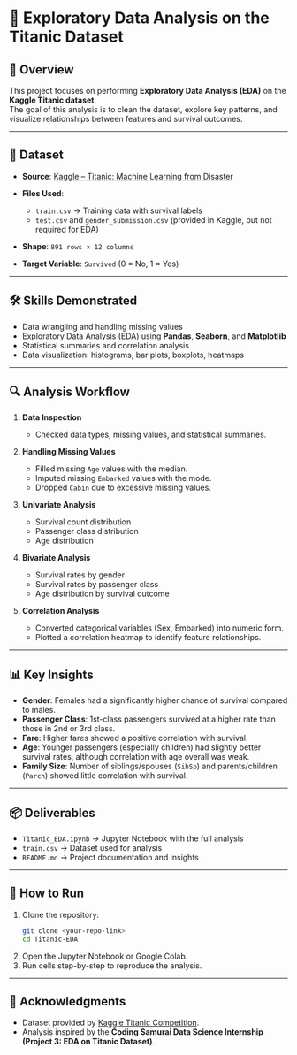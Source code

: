 # 🚢 Exploratory Data Analysis on the Titanic Dataset  

## 📌 Overview  
This project focuses on performing **Exploratory Data Analysis (EDA)** on the **Kaggle Titanic dataset**.  
The goal of this analysis is to clean the dataset, explore key patterns, and visualize relationships between features and survival outcomes.  

---

## 📂 Dataset  
- **Source**: [Kaggle – Titanic: Machine Learning from Disaster](https://www.kaggle.com/c/titanic/data)  
- **Files Used**:  
  - `train.csv` → Training data with survival labels  
  - `test.csv` and `gender_submission.csv` (provided in Kaggle, but not required for EDA)  

- **Shape**: `891 rows × 12 columns`  
- **Target Variable**: `Survived` (0 = No, 1 = Yes)  

---

## 🛠️ Skills Demonstrated  
- Data wrangling and handling missing values  
- Exploratory Data Analysis (EDA) using **Pandas**, **Seaborn**, and **Matplotlib**  
- Statistical summaries and correlation analysis  
- Data visualization: histograms, bar plots, boxplots, heatmaps  

---

## 🔍 Analysis Workflow  

1. **Data Inspection**  
   - Checked data types, missing values, and statistical summaries.  

2. **Handling Missing Values**  
   - Filled missing `Age` values with the median.  
   - Imputed missing `Embarked` values with the mode.  
   - Dropped `Cabin` due to excessive missing values.  

3. **Univariate Analysis**  
   - Survival count distribution  
   - Passenger class distribution  
   - Age distribution  

4. **Bivariate Analysis**  
   - Survival rates by gender  
   - Survival rates by passenger class  
   - Age distribution by survival outcome  

5. **Correlation Analysis**  
   - Converted categorical variables (Sex, Embarked) into numeric form.  
   - Plotted a correlation heatmap to identify feature relationships.  

---

## 📊 Key Insights  

- **Gender**: Females had a significantly higher chance of survival compared to males.  
- **Passenger Class**: 1st-class passengers survived at a higher rate than those in 2nd or 3rd class.  
- **Fare**: Higher fares showed a positive correlation with survival.  
- **Age**: Younger passengers (especially children) had slightly better survival rates, although correlation with age overall was weak.  
- **Family Size**: Number of siblings/spouses (`SibSp`) and parents/children (`Parch`) showed little correlation with survival.  

---

## 📦 Deliverables  
- `Titanic_EDA.ipynb` → Jupyter Notebook with the full analysis  
- `train.csv` → Dataset used for analysis  
- `README.md` → Project documentation and insights  

---

## 🚀 How to Run  
1. Clone the repository:  
   ```bash
   git clone <your-repo-link>
   cd Titanic-EDA
   ```
2. Open the Jupyter Notebook or Google Colab.  
3. Run cells step-by-step to reproduce the analysis.  

---

## 🙌 Acknowledgments  
- Dataset provided by [Kaggle Titanic Competition](https://www.kaggle.com/c/titanic/data).  
- Analysis inspired by the **Coding Samurai Data Science Internship (Project 3: EDA on Titanic Dataset)**.  
